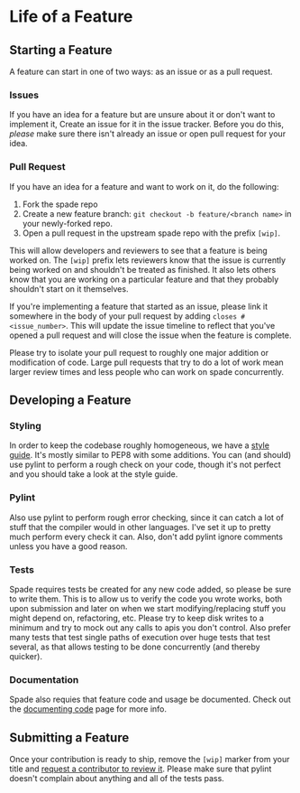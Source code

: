 # Life of a Feature

## Starting a Feature
A feature can start in one of two ways: as an issue or as a pull request.

### Issues
If you have an idea for a feature but are unsure about it or don't want to
implement it, Create an issue for it in the issue tracker.  Before you do this,
*please* make sure there isn't already an issue or open pull request for your
idea.

### Pull Request
If you have an idea for a feature and want to work on it, do the following:

  1. Fork the spade repo
  2. Create a new feature branch: `git checkout -b feature/<branch name>` in
     your newly-forked repo.
  3. Open a pull request in the upstream spade repo with the prefix `[wip]`.

This will allow developers and reviewers to see that a feature is being worked
on.  The `[wip]` prefix lets reviewers know that the issue is currently being
worked on and shouldn't be treated as finished.  It also lets others know that
you are working on a particular feature and that they probably shouldn't start
on it themselves.

If you're implementing a feature that started as an issue, please link it
somewhere in the body of your pull request by adding `closes #<issue_number>`.
This will update the issue timeline to reflect that you've opened a pull
request and will close the issue when the feature is complete.

Please try to isolate your pull request to roughly one major addition or
modification of code.  Large pull requests that try to do a lot of work mean
larger review times and less people who can work on spade concurrently.

## Developing a Feature
### Styling
In order to keep the codebase roughly homogeneous, we have a [style guide][1].
It's mostly similar to PEP8 with some additions.  You can (and should) use
pylint to perform a rough check on your code, though it's not perfect and you
should take a look at the style guide.

### Pylint
Also use pylint to perform rough error checking, since it can catch a lot of
stuff that the compiler would in other languages.  I've set it up to pretty much
perform every check it can.  Also, don't add pylint ignore comments unless you
have a good reason.

### Tests
Spade requires tests be created for any new code added, so please be sure to
write them.  This is to allow us to verify the code you wrote works, both upon
submission and later on when we start modifying/replacing stuff you might
depend on, refactoring, etc.  Please try to keep disk writes to a minimum and
try to mock out any calls to apis you don't control.  Also prefer many tests
that test single paths of execution over huge tests that test several, as that
allows testing to be done concurrently (and thereby quicker).

### Documentation
Spade also requies that feature code and usage be documented.  Check out the
[documenting code][2] page for more info.

## Submitting a Feature
Once your contribution is ready to ship, remove the `[wip]` marker from your
title and [request a contributor to review it][3].  Please make sure that pylint
doesn't complain about anything and all of the tests pass.

[1]: docs/dev/styleguide.md
[2]: docs/dev/documenting_code.md
[3]: https://github.com/blog/2291-introducing-review-requests
